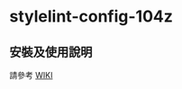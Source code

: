 # stylelint-config-104z

## 安裝及使用說明
請參考 [WIKI](https://github.com/104corp/stylelint-config-104z/wiki)